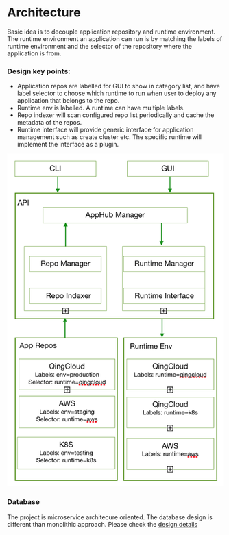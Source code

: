 # Architecture

Basic idea is to decouple application repository and runtime environment. The runtime environment an application can run is by matching the labels of runtime environment and the selector of the repository where the application is from.

### Design key points:
* Application repos are labelled for GUI to show in category list, and have label selector to choose which runtime to run when user to deploy any application that belongs to the repo. 
* Runtime env is labelled. A runtime can have multiple labels.
* Repo indexer will scan configured repo list periodically and cache the metadata of the repos.
* Runtime interface will provide generic interface for application management such as create cluster etc. The specific runtime will implement the interface as a plugin.

![Arichitecture](../images/arch.png)

### Database

The project is microservice architecure oriented. The database design is different than monolithic approach. Please check the [design details](db-design.md)

